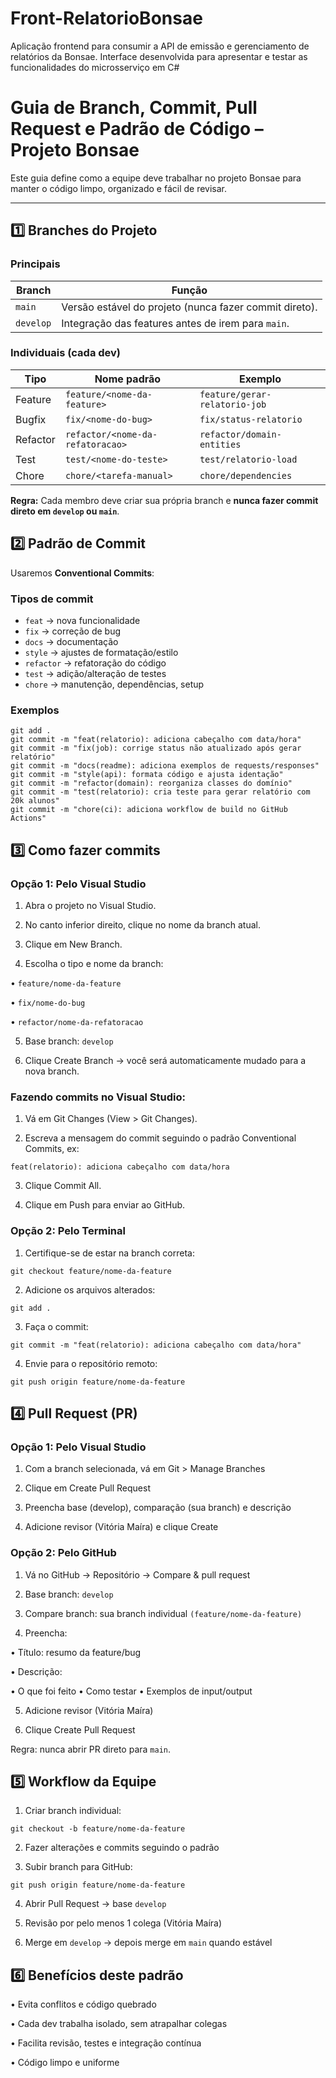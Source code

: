 # Front-RelatorioBonsae
Aplicação frontend para consumir a API de emissão e gerenciamento de relatórios da Bonsae. Interface desenvolvida para apresentar e testar as funcionalidades do microsserviço em C#

# Guia de Branch, Commit, Pull Request e Padrão de Código – Projeto Bonsae

Este guia define como a equipe deve trabalhar no projeto Bonsae para manter o código limpo, organizado e fácil de revisar.

---

## 1️⃣ Branches do Projeto

### Principais
| Branch | Função |
|--------|--------|
| `main` | Versão estável do projeto (nunca fazer commit direto). |
| `develop` | Integração das features antes de irem para `main`. |

### Individuais (cada dev)
| Tipo | Nome padrão | Exemplo |
|------|------------|---------|
| Feature | `feature/<nome-da-feature>` | `feature/gerar-relatorio-job` |
| Bugfix | `fix/<nome-do-bug>` | `fix/status-relatorio` |
| Refactor | `refactor/<nome-da-refatoracao>` | `refactor/domain-entities` |
| Test | `test/<nome-do-teste>` | `test/relatorio-load` |
| Chore | `chore/<tarefa-manual>` | `chore/dependencies` |

**Regra:** Cada membro deve criar sua própria branch e **nunca fazer commit direto em `develop` ou `main`**.


## 2️⃣ Padrão de Commit

Usaremos **Conventional Commits**:

### Tipos de commit
- `feat` → nova funcionalidade  
- `fix` → correção de bug  
- `docs` → documentação  
- `style` → ajustes de formatação/estilo  
- `refactor` → refatoração do código  
- `test` → adição/alteração de testes  
- `chore` → manutenção, dependências, setup  

### Exemplos

```
git add .
git commit -m "feat(relatorio): adiciona cabeçalho com data/hora"
git commit -m "fix(job): corrige status não atualizado após gerar relatório"
git commit -m "docs(readme): adiciona exemplos de requests/responses"
git commit -m "style(api): formata código e ajusta identação"
git commit -m "refactor(domain): reorganiza classes do domínio"
git commit -m "test(relatorio): cria teste para gerar relatório com 20k alunos"
git commit -m "chore(ci): adiciona workflow de build no GitHub Actions"
```

## 3️⃣ Como fazer commits

### Opção 1: Pelo Visual Studio

1. Abra o projeto no Visual Studio.

2. No canto inferior direito, clique no nome da branch atual.

3. Clique em New Branch.

4. Escolha o tipo e nome da branch:

• ``feature/nome-da-feature``

• `fix/nome-do-bug`

• `refactor/nome-da-refatoracao`


5. Base branch: `develop`

6. Clique Create Branch → você será automaticamente mudado para a nova branch.

### Fazendo commits no Visual Studio:

1. Vá em Git Changes (View > Git Changes).

2. Escreva a mensagem do commit seguindo o padrão Conventional Commits, ex:

`feat(relatorio): adiciona cabeçalho com data/hora`

3. Clique Commit All.

4. Clique em Push para enviar ao GitHub.

### Opção 2: Pelo Terminal

1. Certifique-se de estar na branch correta:

``git checkout feature/nome-da-feature``

2. Adicione os arquivos alterados:

`git add .`

3. Faça o commit:

``git commit -m "feat(relatorio): adiciona cabeçalho com data/hora"``

4. Envie para o repositório remoto:

``git push origin feature/nome-da-feature``


## 4️⃣ Pull Request (PR)

### Opção 1: Pelo Visual Studio

1. Com a branch selecionada, vá em Git > Manage Branches

2. Clique em Create Pull Request

3. Preencha base (develop), comparação (sua branch) e descrição

4. Adicione revisor (Vitória Maíra) e clique Create 
   
### Opção 2: Pelo GitHub

1. Vá no GitHub → Repositório → Compare & pull request

2. Base branch: ``develop``

3. Compare branch: sua branch individual ``(feature/nome-da-feature)``

4. Preencha:

• Título: resumo da feature/bug

• Descrição:

• O que foi feito
• Como testar
• Exemplos de input/output

5. Adicione revisor (Vitória Maíra)

6. Clique Create Pull Request

Regra: nunca abrir PR direto para ``main``.


## 5️⃣ Workflow da Equipe

1. Criar branch individual:

``git checkout -b feature/nome-da-feature``

2. Fazer alterações e commits seguindo o padrão

3. Subir branch para GitHub:

``git push origin feature/nome-da-feature``

4. Abrir Pull Request → base ``develop``

5. Revisão por pelo menos 1 colega (Vitória Maíra)

6. Merge em ``develop`` → depois merge em ``main`` quando estável

## 6️⃣ Benefícios deste padrão

• Evita conflitos e código quebrado

• Cada dev trabalha isolado, sem atrapalhar colegas

• Facilita revisão, testes e integração contínua

• Código limpo e uniforme
